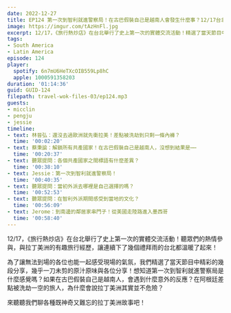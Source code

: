 ```yaml
---
date: 2022-12-27
title: EP124 第一次到智利就進警察局！在古巴假裝自己是越南人會發生什麼事？12/17台北場精華 ft. 林晉弘、蔡秉諭、Jessie
image: https://imgur.com/tAzHnFl.jpg
excerpt: 12/17，《旅行熱炒店》在台北舉行了史上第一次的實體交流活動！精選了當天節目中精彩的幾段分享，幾乎一刀未剪的原汁原味與各位分享！想知道第一次到智利就進警察局是什麼感覺嗎？如果在古巴假裝自己是越南人，會遇到什麼意外的反應？來聽聽我們聊各種既神奇又難忘的拉丁美洲故事吧！
tags:
- South America
- Latin America
episode: 124
player:
  spotify: 6n7mU6HeTXcOIB559Lp8hC
  apple: 1000591358203
duration: '01:14:36'
guid: GUID-124
filepath: travel-wok-files-03/ep124.mp3
guests:
- micclin
- pengju
- jessie
timeline:
- text: 林晉弘：還沒去過歐洲就先衝拉美！差點被洗劫到只剩一條內褲？
  time: '00:02:20'
- text: 蔡秉諭：解鎖所有共產國家！在古巴假裝自己是越南人，沒想到結果是⋯⋯
  time: '00:20:37'
- text: 聽眾提問：各個共產國家之間標語有什麼差異？
  time: '00:38:10'
- text: Jessie：第一次到智利就進警察局！
  time: '00:40:35'
- text: 聽眾提問：當初外派去哪裡是自己選擇的嗎？
  time: '00:52:53'
- text: 聽眾提問：在智利外派期間感受到當地的文化？
  time: '00:56:09'
- text: Jerome：到南邊的鄰居家串門子！從美國走陸路進入墨西哥
  time: '00:58:40'
---
```

12/17，《旅行熱炒店》在台北舉行了史上第一次的實體交流活動！聽眾們的熱情參與，與拉丁美洲的有趣旅行經歷，讓連續下了幾個禮拜雨的台北都溫暖了起來！

為了讓無法到場的各位也能一起感受現場的氣氛，我們精選了當天節目中精彩的幾段分享，幾乎一刀未剪的原汁原味與各位分享！想知道第一次到智利就進警察局是什麼感覺嗎？如果在古巴假裝自己是越南人，會遇到什麼意外的反應？在阿根廷差點被洗劫一空的旅人，為什麼會說拉丁美洲其實並不危險？

來聽聽我們聊各種既神奇又難忘的拉丁美洲故事吧！
